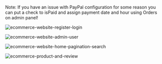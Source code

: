Note: If you have an issue with PayPal configuration for some reason you can put a check to isPaid and assign payment date and hour using Orders on admin panel!

![ecommerce-website-register-login](https://user-images.githubusercontent.com/94119964/215195231-4335e388-2142-455c-a9d6-c5eb965d1a45.gif)

![ecommerce-website-admin-user](https://user-images.githubusercontent.com/94119964/215335219-8f94a499-1a2d-49e1-bbf5-28f175a1d582.gif)

![ecommerce-website-home-pagination-search](https://user-images.githubusercontent.com/94119964/215579614-db610da5-7f14-4216-81b5-b6e09babb08d.gif)

![ecommerce-product-and-review](https://user-images.githubusercontent.com/94119964/216996637-507718f5-f576-4679-b96f-dc55956f50ec.gif)
